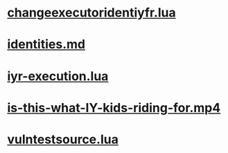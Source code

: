 # [changeexecutoridentiyfr.lua](https://ryxeleron.github.io/storage/other-stuff/changeexecutoridentiyfr.lua)
# [identities.md](https://ryxeleron.github.io/storage/other-stuff/identities.md)
# [iyr-execution.lua](https://ryxeleron.github.io/storage/other-stuff/iyr-execution.lua)
# [is-this-what-IY-kids-riding-for.mp4](https://ryxeleron.github.io/storage/other-stuff/is-this-what-IY-kids-riding-for.mp4)
# [vulntestsource.lua](https://ryxeleron.github.io/storage/other-stuff/vulntestsource.lua)
